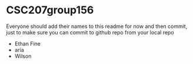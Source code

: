 # CSC207group156
Everyone should add their names to this readme for now and then commit,
just to make sure you can commit to github repo from your local repo

- Ethan Fine
- aria
- Wilson
